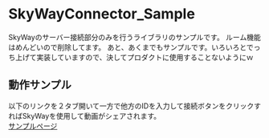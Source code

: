 # SkyWayConnector_Sample
SkyWayのサーバー接続部分のみを行うライブラリのサンプルです。
ルーム機能はめんどいので削除してます。
あと、あくまでもサンプルです。いろいろとでっち上げて実装していますので、決してプロダクトに使用することないようにｗ

## 動作サンプル
以下のリンクを２タブ開いて一方で他方のIDを入力して接続ボタンをクリックすればSkyWayを使用して動画がシェアされます。  
[サンプルページ](https://turbographics2000.github.io/SkyWayConnector_Sample/)
